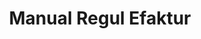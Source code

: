---
id: 101
title: Manual Regul Efaktur
linkurl: https://kutt.it/hSL0j0
fitur: lainlain
category: lainlain
createdTime : 12/01/2020
modifiedTime : 12/01/2020
topik: eFaktur
color: ffd33d
img: efaktur.png
status: free
---